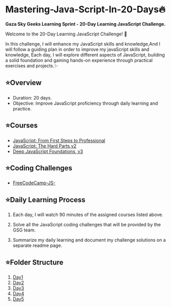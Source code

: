 # Mastering-Java-Script-In-20-Days🔥
**Gaza Sky Geeks Learning Sprint - 20-Day Learning JavaScript Challenge.**

Welcome to the 20-Day Learning JavaScript Challenge! 🚀

In this challenge, I will enhance my JavaScript skills and knowledge,And I will follow a guiding plan in order to improve my javaScript skills and knowledge,  Each day, I will explore different aspects of JavaScript, building a solid foundation and gaining hands-on experience through practical exercises and projects.✨

## ⭐️Overview

- Duration: 20 days.
- Objective: Improve JavaScript proficiency through daily learning and practice.

## ⭐️Courses

- [JavaScript: From First Steps to Professional](https://frontendmasters.com/courses/javascript-first-steps/)
- [JavaScript: The Hard Parts,v2](https://frontendmasters.com/courses/javascript-hard-parts-v2/)
- [Deep JavaScript Foundations, v3](https://frontendmasters.com/courses/deep-javascript-v3/)

## ⭐️Coding Challenges

- [FreeCodeCamp-JS-](https://www.freecodecamp.org/learn/javascript-algorithms-and-data-structures/)

## ⭐️Daily Learning Process

  1. Each day, I will watch 90 minutes of the assigned courses listed above.

  2. Solve all the JavaScript coding challenges that will be provided by the GSG team.

  3. Summarize my daily learning and document my challenge solutions on a separate readme page.


## ⭐️Folder Structure

 1. [Day1](https://github.com/TarteelGH/Mastering-Java-Script-In-20-Days/blob/main/Day1.md)
 2. [Day2](https://github.com/TarteelGH/Mastering-Java-Script-In-20-Days/blob/main/Day2.md)
 3. [Day3](https://github.com/TarteelGH/Mastering-Java-Script-In-20-Days/blob/main/Day3.md)
 4. [Day4](https://github.com/TarteelGH/Mastering-Java-Script-In-20-Days/blob/main/Day4.md)
 5. [Day5](https://github.com/TarteelGH/Mastering-Java-Script-In-20-Days/blob/main/Day5.md)


